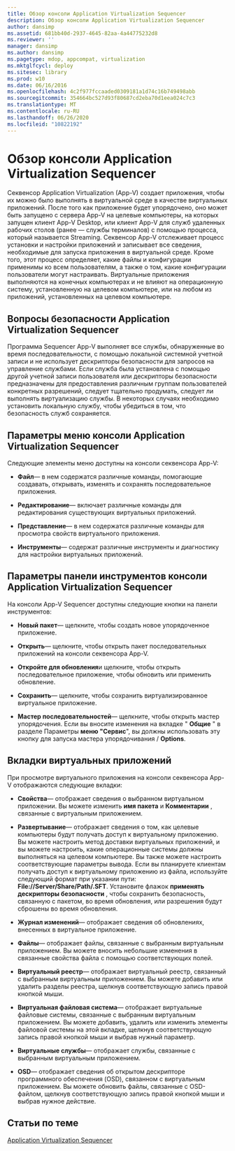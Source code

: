 ```yaml
---
title: Обзор консоли Application Virtualization Sequencer
description: Обзор консоли Application Virtualization Sequencer
author: dansimp
ms.assetid: 681bb40d-2937-4645-82aa-4a44775232d8
ms.reviewer: ''
manager: dansimp
ms.author: dansimp
ms.pagetype: mdop, appcompat, virtualization
ms.mktglfcycl: deploy
ms.sitesec: library
ms.prod: w10
ms.date: 06/16/2016
ms.openlocfilehash: 4c2f977fccaaded0309181a1d74c16b749498abb
ms.sourcegitcommit: 354664bc527d93f80687cd2eba70d1eea024c7c3
ms.translationtype: MT
ms.contentlocale: ru-RU
ms.lasthandoff: 06/26/2020
ms.locfileid: "10822192"
---
```

# Обзор консоли Application Virtualization Sequencer


Секвенсор Application Virtualization (App-V) создает приложения, чтобы их можно было выполнять в виртуальной среде в качестве виртуальных приложений. После того как приложение будет упорядочено, оно может быть запущено с сервера App-V на целевые компьютеры, на которых запущен клиент App-V Desktop, или клиент App-V для служб удаленных рабочих столов (ранее — службы терминалов) с помощью процесса, который называется Streaming. Секвенсор App-V отслеживает процесс установки и настройки приложений и записывает все сведения, необходимые для запуска приложения в виртуальной среде. Кроме того, этот процесс определяет, какие файлы и конфигурации применимы ко всем пользователям, а также о том, какие конфигурации пользователи могут настраивать. Виртуальные приложения выполняются на конечных компьютерах и не влияют на операционную систему, установленную на целевом компьютере, или на любом из приложений, установленных на целевом компьютере.

## Вопросы безопасности Application Virtualization Sequencer


Программа Sequencer App-V выполняет все службы, обнаруженные во время последовательности, с помощью локальной системной учетной записи и не использует дескрипторы безопасности для запросов на управление службами. Если служба была установлена с помощью другой учетной записи пользователя или дескрипторы безопасности предназначены для предоставления различным группам пользователей конкретных разрешений, следует тщательно продумать, следует ли выполнять виртуализацию службы. В некоторых случаях необходимо установить локальную службу, чтобы убедиться в том, что безопасность служб сохраняется.

## Параметры меню консоли Application Virtualization Sequencer


Следующие элементы меню доступны на консоли секвенсора App-V:

-   **Файл**— в нем содержатся различные команды, помогающие создавать, открывать, изменять и сохранять последовательное приложения.

-   **Редактирование**— включает различные команды для редактирования существующих виртуальных приложений.

-   **Представление**— в нем содержатся различные команды для просмотра свойств виртуального приложения.

-   **Инструменты**— содержат различные инструменты и диагностику для настройки виртуальных приложений.

## Параметры панели инструментов консоли Application Virtualization Sequencer


На консоли App-V Sequencer доступны следующие кнопки на панели инструментов:

-   **Новый пакет**— щелкните, чтобы создать новое упорядоченное приложение.

-   **Открыть**— щелкните, чтобы открыть пакет последовательных приложений на консоли секвенсора App-V.

-   **Откройте для обновления**и щелкните, чтобы открыть последовательное приложение, чтобы обновить или применить обновление.

-   **Сохранить**— щелкните, чтобы сохранить виртуализированное виртуальное приложение.

-   **Мастер последовательностей**— щелкните, чтобы открыть мастер упорядочения. Если вы вносите изменения на вкладке " **Общие** " в разделе Параметры **меню "Сервис**", вы должны использовать эту кнопку для запуска мастера упорядочивания  /  **Options**.

## Вкладки виртуальных приложений


При просмотре виртуального приложения на консоли секвенсора App-V отображаются следующие вкладки:

-   **Свойства**— отображает сведения о выбранном виртуальном приложении. Вы можете изменить **имя пакета** и **Комментарии** , связанные с виртуальным приложением.

-   **Развертывание**— отображает сведения о том, как целевые компьютеры будут получать доступ к виртуальному приложению. Вы можете настроить метод доставки виртуальных приложений, и вы можете настроить, какие операционные системы должны выполняться на целевом компьютере. Вы также можете настроить соответствующие параметры вывода. Если вы планируете клиентам получать доступ к виртуальному приложению из файла, используйте следующий формат при указании пути: **File://Server/Share/Path/.SFT**. Установите флажок **применять дескрипторы безопасности** , чтобы сохранить безопасность, связанную с пакетом, во время обновления, или разрешения будут сброшены во время обновления.

-   **Журнал изменений**— отображает сведения об обновлениях, внесенных в виртуальное приложение.

-   **Файлы**— отображает файлы, связанные с выбранным виртуальным приложением. Вы можете вносить небольшие изменения в связанные свойства файла с помощью соответствующих полей.

-   **Виртуальный реестр**— отображает виртуальный реестр, связанный с выбранным виртуальным приложением. Вы можете добавить или удалить разделы реестра, щелкнув соответствующую запись правой кнопкой мыши.

-   **Виртуальная файловая система**— отображает виртуальные файловые системы, связанные с выбранным виртуальным приложением. Вы можете добавить, удалить или изменить элементы файловой системы на этой вкладке, щелкнув соответствующую запись правой кнопкой мыши и выбрав нужный параметр.

-   **Виртуальные службы**— отображает службы, связанные с выбранным виртуальным приложением.

-   **OSD**— отображает сведения об открытом дескрипторе программного обеспечения (OSD), связанном с виртуальным приложением. Вы можете обновить файлы, связанные с OSD-файлом, щелкнув соответствующую запись правой кнопкой мыши и выбрав нужное действие.

## Статьи по теме


[Application Virtualization Sequencer](application-virtualization-sequencer.md)

 

 





